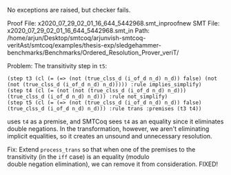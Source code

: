 No exceptions are raised, but checker fails.

Proof File: x2020_07_29_02_01_16_644_5442968.smt_inproofnew
SMT File: x2020_07_29_02_01_16_644_5442968.smt_in
Path: /home/arjun/Desktop/smtcoq/arjunvish-smtcoq-veritAst/smtcoq/examples/thesis-exp/sledgehammer-benchmarks/Benchmarks/Ordered_Resolution_Prover_veriT/

Problem:
The transitivity step in `t5`:
```
(step t3 (cl (= (=> (not (true_clss_d (i_of_d n_d) n_d)) false) (not (not (true_clss_d (i_of_d n_d) n_d))))) :rule implies_simplify)
(step t4 (cl (= (not (not (true_clss_d (i_of_d n_d) n_d))) (true_clss_d (i_of_d n_d) n_d))) :rule not_simplify)
(step t5 (cl (= (=> (not (true_clss_d (i_of_d n_d) n_d)) false) (true_clss_d (i_of_d n_d) n_d))) :rule trans :premises (t3 t4))
```
uses `t4` as a premise, and SMTCoq sees `t4` as an equality since it eliminates double negations. In the transformation, 
however, we aren't eliminating implicit equalities, so it creates an unsound and unnecessary resolution.

Fix: Extend `process_trans` so that when one of the premises to the transitivity (in the `iff` case) is an equality (modulo  
double negation elimination), we can remove it from consideration. FIXED!